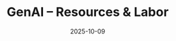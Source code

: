 ---
layout: lecture
published: true    # jekyll on to ensure lecture content is rendered
released: true    # custom variable to display link on webpage
number: 7
week: 7
date: 2025-10-09
presented_by: Lisa Yan
title: GenAI – Resources & Labor
files:
  slides: 
  survey: 
    name:
    link: 
    required: 
  additional_files:
readings:
  - name: "Big Tech Told Kids to Code. The Jobs Didn't Follow."
    link: "https://www.nytimes.com/2025/09/29/podcasts/the-daily/big-tech-told-kids-to-code-the-jobs-didnt-follow.html"
    author: "Michael Barbaro"
    target: blank
    publisher: "The New York Times"
    year: "2025"
    type: required
    is_h195: false
    edpost:

  - name: "Big Tech Told Kids to Code. The Jobs Didn't Follow."
    link: "https://www.nytimes.com/2025/09/29/podcasts/the-daily/big-tech-told-kids-to-code-the-jobs-didnt-follow.html"
    author: "Michael Barbaro"
    target: blank
    publisher: "The New York Times"
    year: "2025"
    type: required
    is_h195: false
    edpost:


--- 